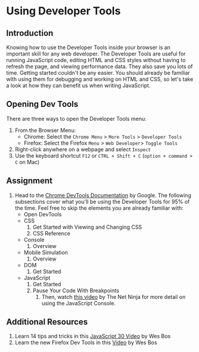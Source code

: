 # Using Developer Tools

## Introduction

Knowing how to use the Developer Tools inside your browser is an important skill for any web developer. The Developer Tools are useful for running JavaScript code, editing HTML and CSS styles without having to refresh the page, and viewing performance data. They also save you lots of time. Getting started couldn't be any easier. You should already be familiar with using them for debugging and working on HTML and CSS, so let's take a look at how they can benefit us when writing JavaScript.

## Opening Dev Tools

There are three ways to open the Developer Tools menu:

1. From the Browser Menu:
   * Chrome: Select the `Chrome Menu` &gt; `More Tools` &gt; `Developer Tools`
   * Firefox: Select the Firefox `Menu` &gt; `Web Developer`&gt; `Toggle Tools`  
2. Right-click anywhere on a webpage and select `Inspect`
3. Use the keyboard shortcut `F12` or `CTRL + Shift + C` \(`option + command + C` on Mac\)

## Assignment

1. Head to the [Chrome DevTools Documentation](https://developers.google.com/web/tools/chrome-devtools/) by Google. The following subsections cover what you'll be using the Developer Tools for 95% of the time.  Feel free to skip the elements you are already familiar with:
   * Open DevTools
   * CSS
     1. Get Started with Viewing and Changing CSS
     2. CSS Reference
   * Console
     1. Overview
   * Mobile Simulation
     1. Overview
   * DOM
     1. Get Started
   * JavaScript
     1. Get Started
     2. Pause Your Code With Breakpoints
        1. Then, watch [this video](https://www.youtube.com/watch?v=JzZFccCEgGA) by The Net Ninja for more detail on using the JavaScript Console.

## Additional Resources

1. Learn 14 tips and tricks in this [JavaScript 30 Video](https://www.youtube.com/watch?v=xkzDaKwinA8) by Wes Bos
2. Learn the new Firefox Dev Tools in this [Video](https://youtu.be/yznVkCuohGg) by Wes Bos

